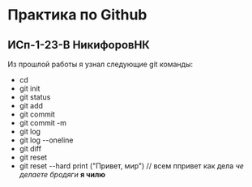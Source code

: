 # Практика по Github
## ИСп-1-23-В НикифоровНК
Из прошлой работы я узнал следующие git команды:
* cd 
* git init 
* git status
* git add
* git commit
* git commit -m 
* git log
* git log --oneline
* git diff
* git reset 
* git reset --hard
print ("Привет, мир") // всем ппривет как дела
*че делаете бродяги*
**я чилю**